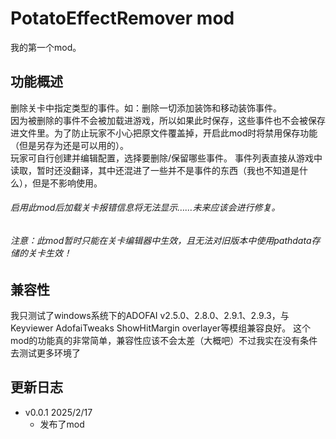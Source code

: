 # PotatoEffectRemover mod
我的第一个mod。

## 功能概述
删除关卡中指定类型的事件。如：删除一切添加装饰和移动装饰事件。  
因为被删除的事件不会被加载进游戏，所以如果此时保存，这些事件也不会被保存进文件里。为了防止玩家不小心把原文件覆盖掉，开启此mod时将禁用保存功能（但是另存为还是可以用的）。  
玩家可自行创建并编辑配置，选择要删除/保留哪些事件。
事件列表直接从游戏中读取，暂时还没翻译，其中还混进了一些并不是事件的东西（我也不知道是什么），但是不影响使用。
###### 启用此mod后加载关卡报错信息将无法显示……未来应该会进行修复。
###### 注意：此mod暂时只能在关卡编辑器中生效，且无法对旧版本中使用pathdata存储的关卡生效！

## 兼容性
我只测试了windows系统下的ADOFAI v2.5.0、2.8.0、2.9.1、2.9.3，与Keyviewer AdofaiTweaks ShowHitMargin overlayer等模组兼容良好。
这个mod的功能真的非常简单，兼容性应该不会太差（大概吧）不过我实在没有条件去测试更多环境了

## 更新日志
- v0.0.1 2025/2/17
  - 发布了mod
